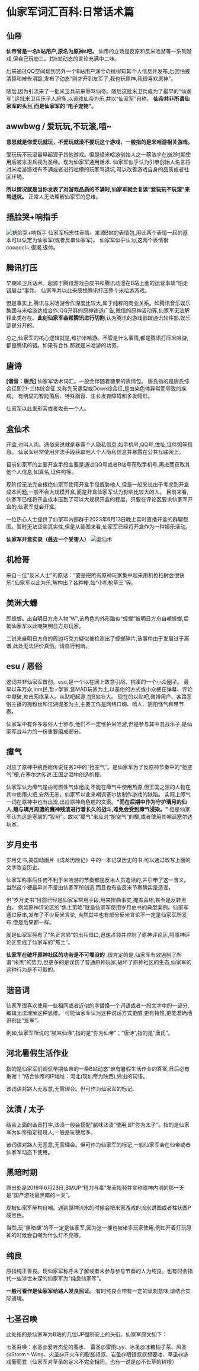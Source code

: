# 仙家军词汇百科:日常话术篇

## 仙帝
**仙帝曾是一名b站用户,原名为原神s吧。** 仙帝的立场是反原和反米哈游等一系列游戏,但自己玩崩三。其b站动态的言论充满中二味。

后来通过QQ空间翻到另外一个B站用户渊兮の桃得知其个人信息并发布,后因怕被清算和被告滑跪,发布了动态“刚才开到友军了,我也玩原神,我很喜欢原神”。

随后,因为引流来了一批米卫兵前来辱骂仙帝。随后这批米卫兵成为了最早的“仙家军”,这批米卫兵乐子人居多,以调戏仙帝为乐,并以“仙家军”自称。
**仙帝并非所谓仙家军的头目,而是仙家军的“电子宠物”。**

## awwbwg / 爱玩玩,不玩滚,喵~
**意思就是你爱玩就玩，不爱玩就滚不要玩这个游戏，一般指的是米哈游相关游戏。**

爱玩玩不玩滚最早起源于其他游戏。但是经米哈游创始人之一蔡浩宇在崩2时期使用后被米卫兵视为圣经。现为仙家军通用话术.
仙家军似乎认为引申创始人名言将对米哈游游戏有不满或者进行吐槽的玩家骂退坑,可以改善游戏自身的品质或者社区环境。

**所以情况就是当你发表了对游戏品质的不满时,仙家军就会复读“爱玩玩不玩滚”来骂退坑。**
正常人无法理解仙家军的思维。


## 捂脸哭+响指手
![捂脸哭+响指手](./wiki-01.png)
仙家军标志性表情。来源B站的表情包,用此两个表情一起的基本可以认定为仙家军(或者反串仙家军)。
仙家军似乎认为,这两个表情很coooool~,很潮,很帅。


## 腾讯打压
早期米卫兵话术。起源于腾讯游戏白皮书和腾讯动漫在B站上面的运营事故“怕走错展台”事件。 仙家军并以此来臆想腾讯打压整个米哈游游戏。

但是事实上,腾讯与米哈游合作深度比较大,属于纯粹的商业关系。如腾讯音乐娱乐集团与米哈游达成合作,QQ开屏的原神铁道广告,微信的原神活动等,仙家军无法解释此类存在。**此刻仙家军会帮腾讯进行切割**,认为腾讯的游戏部跟通讯软件部,娱乐部是分开的。

总之,仙家军的核心逻辑就是,维护米哈游。不管是什么事情,都是腾讯打压米哈游,都是腾讯的错。如果有合作,那就是米哈游的功劳。

## 唐诗
**[谐音：唐氏]** 
仙家军话术词汇。一般会伴随着糖果的表情包。
唐氏指的是唐氏综合征即21-三体综合征,又称先天愚型或Down综合征,是由染色体异常而导致的疾病。 有明显的智能落后、特殊面容、生长发育障碍和多发畸形。

仙家军以此来形容或者攻击一个人。

## 盒仙术
开盒,也叫人肉。通俗来说就是暴露个人隐私信息,如手机号,QQ号,住址,证件照等信息。 仙家军经常使用非法手段获取他人个人隐私信息并暴露在公共互联网上。

目前仙家军的主要开盒手段主要是通过QQ号或者B站号获取手机号,再进而获取其他个人信息,如真名,证件照等。

现阶段无法完全根绝仙家军使用开盒手段威胁他人,但是一般来说由于考虑到开盒成本问题,一般不会大规模开盒,而是开盒仙家军认为影响比较大的人。 目前来看,仙家军已经将开盒成本压到了可以大规模开盒的程度。只要在评论区要求仙家军开盒的,仙家军就会开盒。

一位热心人士提供了仙家军内部群于2023年6月13日晚上实时直播开盒的群聊截图。暂时无法证实真实性,但是从截图来看,仙家军已经将开盒作为一种娱乐活动。

**仙家军开盒实录（最近一个受害人）**
![盒仙术](./wiki-02.jpg)

## 机枪哥
来自一位"反米人士"的原话：“要是把所有原神玩家集中起来用机枪扫射会很快乐”,仙家军以此为乐,解构出了各种梗,如“小机枪草王”等。

## 美洲大蠊

即蟑螂。出自明日方舟人物“W”,该角色的外形酷似“蟑螂”被明日方舟自嘲蟑螂,后被仙家军以此嘲笑明日方舟玩家。

二说来自明日方舟的周边巧克力疑似被检测出了蟑螂碎片,该事件由于发展过于离谱,此处无法评价真伪。请自行判断。

## esu / 恶俗

这词并非仙家军首创。esu,是一个以在网上故意引战、挑事的一个小众圈子。 最早以车万众,inm民,哲♂学家,音MAD玩家为主,以恶俗的方式或小众梗在弹幕、评论中爆破,攻击网络圣人。从贴吧起源,在B站壮大。
现在的以贴吧,微博用户、各路恶俗主播的狗粉丝和江湖键圣为主,主要工作是网络口嗨、喷人、阴阳怪气和带节奏。

仙家军中有许多恶俗人士参与,他们不一定维护米哈游,但是参与其中混战乐子,是仙家军战斗力的一份重要组成部分。

## 瘴气

对应了原神中纳西妲传说任务2中的“抢空气”。是仙家军为了反原神节奏中的“抢空气”梗,在塞尔达传说:王国之泪中创造的梗。

仙家军认为瘴气是由可燃性气体组成,不能在瘴气中使用热源,但王国之泪的人物在其中使用火把,安然无恙。仙家军以此来嘲讽塞尔达制作游戏的缺陷。
实际上瘴气一词在原神中也有出现,出自原神角色魈的文案。**"而在后期中作为守护璃月的仙人,魈与璃月周遭的魔神残渣进行着长久的战斗,难免会受到瘴气浸染。"** 
但是仙家军认为这是塞翁的“狡辩”。故以“瘴气”来应对“抢空气”的梗,或者使用其嘲讽塞尔达玩家。


## 岁月史书

岁月史书,美国动画片《成龙历险记》中的一本记录历史的书,可以通过改写上面的文字改变历史。

仙家军称事后任何不利于米哈游的节奏都是反米人员造谣的,并引申了这一含义。 当然这个梗最早并不是由仙家军所创造,而且也有些反米节奏确实是造谣。

但“岁月史书”目前已经是仙家军常用手段,用来扭曲事实,掩盖真相,甚至是反转黑白。 例如原神评论区的“焦土策略”就是仙家军使用岁月史书的典型案例。仙家军通过反串,发布了不少反米言论, 当然其中也有部分反米言论不一定是仙家军所发布,但是后果都一样。

就是仙家军拥有了“名正言顺”的出兵借口,迅速占领并控制了原神评论区,将原神评论区变成了仙家军的“焦土”。

**仙家军在破坏原神社区的功劳是不可埋没的** ,很肯定的是,仙家军有效遏制了所谓“米黑”的势力,但更多的是误伤了普通原神玩家,破坏了原神社区的生态,仙家军的这种行为是不可取的。

## 谐音词

仙家军很喜欢使用一些相同或者近似的字替换一个词语或者一段文字中的一部分,编辑无法理解这种思维。 可能仙家军认为这种说话方式更酷,更有特性,更能准确地识别出“友军”。

例如,仙家军所说的“腻味仙涤”,指的是“你为仙帝”；“唐诗”,指的是“唐氏”。

## 河北暑假生活作业

指的是仙家军们调侃早期仙帝的一条B站动态“谁有暑假生活作业的答案,日后必有重谢！”结合仙帝的IP地址：河北(现仙帝为陕西),做出的词语。

该词语对路人无恶意,无需理会。但可作为仙家军的标记。

## 汰渍 / 太子

结合上面的谐音打字,汰渍一般会搭配“腻味汰渍”使用,即“你为太子”。指的是仙家军为仙帝指定接班人,一般是玩梗居多。

该词语对路人无恶意,无需理会。但可作为仙家军的标记,一般仙家军会在仙帝或者仙家军动态下使用。

## 黑暗时期

原出处是2019年6月23日,B站UP“短刀与毒”发表视频并宣称原神内测的那一天是“国产游戏最黑暗的一天”。

现被仙家军解构自嘲。遇到原神流水的时候会把米家游戏的流水饼图或者柱状图P成黑色。

当然,玩“黑暗梗”的不一定是仙家军,因为这一梗也被诸多玩家使用,例如开着灯玩原神的时候会自嘲为什么灯不亮等。

## 纯良

原指纯正善良。现仙家军称呼未了解或者未参与参与节奏的人为纯良。也有时会指代一些涉世未深的仙家军为“纯良仙家军”。

**一般可看作是仙家军给路人发良民证。** 有时纯良会带有一定的讽刺意味,请结合实际语境。

## 七圣召唤

此处指的是仙家军为B站的几位UP强制安上的头衔。仙家军原文如下：

七圣召唤：水圣@爱听杰伦的春水、 雷圣@雷雨Lyy、冰圣@冰糖柚子茶、风圣@Storm丶Wing、火圣@开火车的膨胀叔叔、岩圣@眼镜叔叔想要咕、草圣@游戏葡萄君（仙家军对草圣的定义不完全相同，也有一说是@不长草的树根）